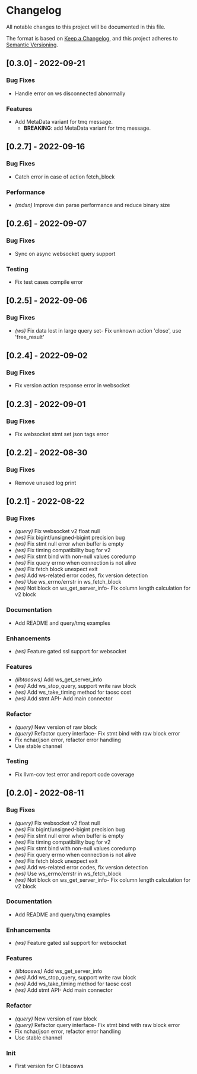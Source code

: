 # Changelog

All notable changes to this project will be documented in this file.


The format is based on [Keep a Changelog](https://keepachangelog.com/en/1.0.0/),
and this project adheres to [Semantic Versioning](https://semver.org/spec/v2.0.0.html).
## [0.3.0] - 2022-09-21

### Bug Fixes
- Handle error on ws disconnected abnormally


### Features
- Add MetaData variant for tmq message.
  - **BREAKING**: add MetaData variant for tmq message.


## [0.2.7] - 2022-09-16

### Bug Fixes
- Catch error in case of action fetch_block


### Performance

- *(mdsn)* Improve dsn parse performance and reduce binary size

## [0.2.6] - 2022-09-07

### Bug Fixes
- Sync on async websocket query support


### Testing
- Fix test cases compile error


## [0.2.5] - 2022-09-06

### Bug Fixes

- *(ws)* Fix data lost in large query set- Fix unknown action 'close', use 'free_result'


## [0.2.4] - 2022-09-02

### Bug Fixes
- Fix version action response error in websocket


## [0.2.3] - 2022-09-01

### Bug Fixes
- Fix websocket stmt set json tags error


## [0.2.2] - 2022-08-30

### Bug Fixes
- Remove unused log print


## [0.2.1] - 2022-08-22

### Bug Fixes

- *(query)* Fix websocket v2 float null
- *(ws)* Fix bigint/unsigned-bigint precision bug
- *(ws)* Fix stmt null error when buffer is empty
- *(ws)* Fix timing compatibility bug for v2
- *(ws)* Fix stmt bind with non-null values coredump
- *(ws)* Fix query errno when connection is not alive
- *(ws)* Fix fetch block unexpect exit
- *(ws)* Add ws-related error codes, fix version detection
- *(ws)* Use ws_errno/errstr in ws_fetch_block
- *(ws)* Not block on ws_get_server_info- Fix column length calculation for v2 block


### Documentation
- Add README and query/tmq examples


### Enhancements

- *(ws)* Feature gated ssl support for websocket

### Features

- *(libtaosws)* Add ws_get_server_info
- *(ws)* Add ws_stop_query, support write raw block
- *(ws)* Add ws_take_timing method for taosc cost
- *(ws)* Add stmt API- Add main connector


### Refactor

- *(query)* New version of raw block
- *(query)* Refactor query interface- Fix stmt bind with raw block error
- Fix nchar/json error, refactor error handling
- Use stable channel


### Testing
- Fix llvm-cov test error and report code coverage


## [0.2.0] - 2022-08-11

### Bug Fixes

- *(query)* Fix websocket v2 float null
- *(ws)* Fix bigint/unsigned-bigint precision bug
- *(ws)* Fix stmt null error when buffer is empty
- *(ws)* Fix timing compatibility bug for v2
- *(ws)* Fix stmt bind with non-null values coredump
- *(ws)* Fix query errno when connection is not alive
- *(ws)* Fix fetch block unexpect exit
- *(ws)* Add ws-related error codes, fix version detection
- *(ws)* Use ws_errno/errstr in ws_fetch_block
- *(ws)* Not block on ws_get_server_info- Fix column length calculation for v2 block


### Documentation
- Add README and query/tmq examples


### Enhancements

- *(ws)* Feature gated ssl support for websocket

### Features

- *(libtaosws)* Add ws_get_server_info
- *(ws)* Add ws_stop_query, support write raw block
- *(ws)* Add ws_take_timing method for taosc cost
- *(ws)* Add stmt API- Add main connector


### Refactor

- *(query)* New version of raw block
- *(query)* Refactor query interface- Fix stmt bind with raw block error
- Fix nchar/json error, refactor error handling
- Use stable channel


### Init
- First version for C libtaosws


<!-- generated by git-cliff -->
